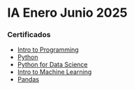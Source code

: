 # IA Enero Junio 2025

### Certificados

- [Intro to Programming](https://github.com/DanielRojas1920/IA-Enero-Junio2025/blob/main/Certificados/Daniel%20Rojas%20V%20completed%20the%20Intro%20to%20Programming%20course%20on%20Kaggle!.pdf)
- [Python](https://github.com/DanielRojas1920/IA-Enero-Junio2025/blob/main/Certificados/Daniel%20Rojas%20V%20completed%20the%20Python%20course%20on%20Kaggle!.pdf)
- [Python for Data Science](https://github.com/DanielRojas1920/IA-Enero-Junio2025/blob/main/Certificados/IBMDesign20250204-26-zmuduk%20(1).pdf)
- [Intro to Machine Learning](https://github.com/DanielRojas1920/IA-Enero-Junio2025/blob/main/Certificados/Daniel%20Rojas%20V%20completed%20the%20Intro%20to%20Machine%20Learning%20course%20on%20Kaggle!.pdf)
- [Pandas](https://github.com/DanielRojas1920/IA-Enero-Junio2025/blob/main/Certificados/Daniel%20Rojas%20V%20completed%20the%20Pandas%20course%20on%20Kaggle!.pdf)

